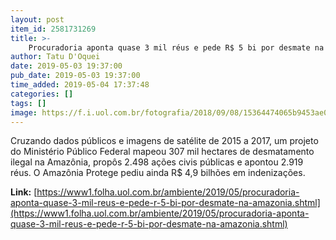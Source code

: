 ```yaml
---
layout: post
item_id: 2581731269
title: >-
    Procuradoria aponta quase 3 mil réus e pede R$ 5 bi por desmate na Amazônia
author: Tatu D'Oquei
date: 2019-05-03 19:37:00
pub_date: 2019-05-03 19:37:00
time_added: 2019-05-04 17:37:48
categories: []
tags: []
image: https://f.i.uol.com.br/fotografia/2018/09/08/15364474065b9453ae0b86d_1536447406_3x2_rt.jpg
---
```


Cruzando dados públicos e imagens de satélite de 2015 a 2017, um projeto do Ministério Público Federal mapeou 307 mil hectares de desmatamento ilegal na Amazônia, propôs 2.498 ações civis públicas e apontou 2.919 réus. O Amazônia Protege pediu ainda R$ 4,9 bilhões em indenizações.

**Link:** [https://www1.folha.uol.com.br/ambiente/2019/05/procuradoria-aponta-quase-3-mil-reus-e-pede-r-5-bi-por-desmate-na-amazonia.shtml](https://www1.folha.uol.com.br/ambiente/2019/05/procuradoria-aponta-quase-3-mil-reus-e-pede-r-5-bi-por-desmate-na-amazonia.shtml)

